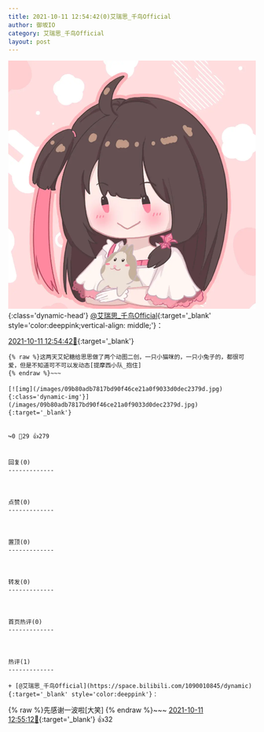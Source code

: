 ```yaml
---
title: 2021-10-11 12:54:42(0)艾瑞思_千鸟Official
author: 御坂IO
category: 艾瑞思_千鸟Official
layout: post
---
```


![img](/images/7e08840c56f251de28bdf766b647bd5fe9a5d50a.jpg){:class='dynamic-head'}
[@艾瑞思_千鸟Official](https://space.bilibili.com/1090010845/dynamic){:target='_blank' style='color:deeppink;vertical-align: middle;'}：

[2021-10-11 12:54:42🔗](https://t.bilibili.com/580205766219285680){:target='_blank'}

~~~
{% raw %}这两天艾妃糖给思思做了两个动图二创，一只小猫咪的，一只小兔子的，都很可爱，但是不知道可不可以发动态[提摩西小队_抱住]
{% endraw %}~~~

[![img](/images/09b80adb7817bd90f46ce21a0f9033d0dec2379d.jpg){:class='dynamic-img'}](/images/09b80adb7817bd90f46ce21a0f9033d0dec2379d.jpg){:target='_blank'}


↪️0 💬29 👍279


回复(0)
-------------



点赞(0)
-------------



置顶(0)
-------------



转发(0)
-------------



首页热评(0)
-------------



热评(1)
-------------

+ [@艾瑞思_千鸟Official](https://space.bilibili.com/1090010845/dynamic){:target='_blank' style='color:deeppink'}：
~~~
{% raw %}先感谢一波啦[大笑]
{% endraw %}~~~
[2021-10-11 12:55:12🔗](https://t.bilibili.com/580205766219285680#reply5565631527){:target='_blank'} 👍32


